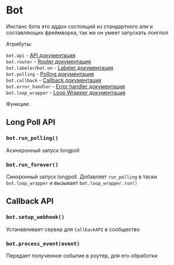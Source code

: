 # Bot

Инстанс бота это аддон состоящий из стандартного апи и составляющих фреймворка, так же он умеет запускать лонгпол

Атрибуты:

`bot.api` - [API документация](../low-level/api.md)<br/>
`bot.router` - [Router документация](../high-level/handling/router.md)<br/>
`bot.labeler`/`bot.on` - [Labeler документация](bot/labeler.md)<br/>
`bot.polling` - [Polling документация](../low-level/polling.md)<br/>
`bot.callback` - [Callback документация](../low-level/callback.md)<br/>
`bot.error_handler` - [Error handler документация](../low-level/exception_handling/error-handler.md)<br/>
`bot.loop_wrapper` - [Loop Wrapper документация](../tools/loop-wrapper.md)<br/>

Функции:

## Long Poll API

### `bot.run_polling()`

Асинхронный запуск longpoll

### `bot.run_forever()`

Синхронный запуск longpoll. Добавляет `run_polling` в таски `bot.loop_wrapper` и вызывает `bot.loop_wrapper.run()`

## Callback API

### `bot.setup_webhook()`

Устанавливает сервер для `CallbackAPI` в сообщество

### `bot.process_event(event)`

Передает полученное событие в роутер, для его обработки
